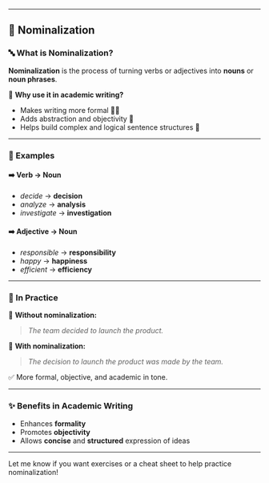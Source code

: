 
---

## 🧾 Nominalization

### 🔤 What is Nominalization?

**Nominalization** is the process of turning verbs or adjectives into **nouns** or **noun phrases**.

📌 **Why use it in academic writing?**

* Makes writing more formal 🧑‍🎓
* Adds abstraction and objectivity 🧠
* Helps build complex and logical sentence structures 🧱

---

### 🔄 Examples

#### ➡️ Verb → Noun

* *decide* → **decision**
* *analyze* → **analysis**
* *investigate* → **investigation**

#### ➡️ Adjective → Noun

* *responsible* → **responsibility**
* *happy* → **happiness**
* *efficient* → **efficiency**

---

### 🧠 In Practice

🔹 **Without nominalization:**

> *The team decided to launch the product.*

🔹 **With nominalization:**

> *The decision to launch the product was made by the team.*

✅ More formal, objective, and academic in tone.

---

### ✨ Benefits in Academic Writing

* Enhances **formality**
* Promotes **objectivity**
* Allows **concise** and **structured** expression of ideas

---

Let me know if you want exercises or a cheat sheet to help practice nominalization!
